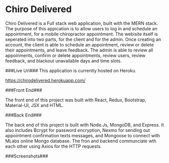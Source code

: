 # Chiro Delivered

Chiro Delivered is a Full stack web application, built with the MERN stack. The purpose of this appication is to allow users to log in and schedule an appointment, for a mobile chiropractor appointment. The webisite itself is seperated into two parts, for the client and for the admin. Once creating an account, the client is able to schedule an appointment, review or delete their appointments, and leave feedback. The admin is able to review all appoinments, confirm or delete appointments, review users, review feedback, and blackout unavailable days and time slots.

###Live Url###
This application is currently hosted on Heroku.

https://chirodelivered.herokuapp.com/

###Front End###

The front end of this project was built with React, Redux, Bootstrap, Material-UI, JSX and HTML.

###Back End###

The back end of this project is built with Node.Js, MongoDB, and Express. It also includes Bcrypt for password encryption, Nexmo for sending out appointment confirmation texts messages, and Mongoose to connect with MLabs online Mongo database. The fron and backend communciate wth each other using Axios for the HTTP requests.

###Screenshots###



